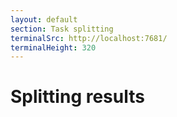 ```yaml
---
layout: default
section: Task splitting
terminalSrc: http://localhost:7681/
terminalHeight: 320
---
```


# Splitting results

<TtydFrame
  class="mt-8 mr-[9rem] max-w-[740px]"
  :src="$frontmatter.terminalSrc"
  :height="$frontmatter.terminalHeight"
  data-testid="splitting-terminal"
/>

